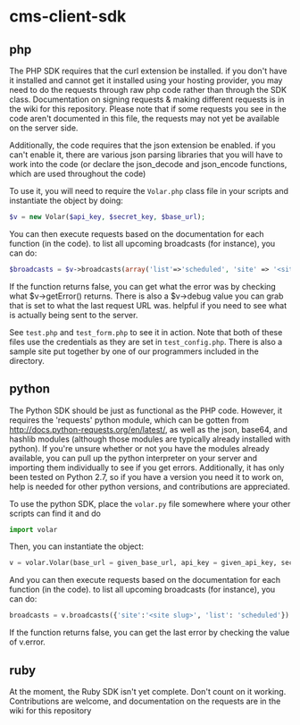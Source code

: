 cms-client-sdk
==============

php
---

The PHP SDK requires that the curl extension be installed.  if you don't have it installed and cannot get it installed using your hosting provider, you may need to do the requests through raw php code rather than through the SDK class.  Documentation on signing requests & making different requests is in the wiki for this repository.  Please note that if some requests you see in the code aren't documented in this file, the requests may not yet be available on the server side.

Additionally, the code requires that the json extension be enabled.  if you can't enable it, there are various json parsing libraries that you will have to work into the code (or declare the json_decode and json_encode functions, which are used throughout the code)

To use it, you will need to require the `Volar.php` class file in your scripts and instantiate the object by doing:

```php
$v = new Volar($api_key, $secret_key, $base_url);
```

You can then execute requests based on the documentation for each function (in the code).  to list all upcoming
broadcasts (for instance), you can do:

```php
$broadcasts = $v->broadcasts(array('list'=>'scheduled', 'site' => '<site slug>'));
```

If the function returns false, you can get what the error was by checking what $v->getError() returns.  There is also a $v->debug value you can grab that is set to what the last request URL was.  helpful if you need to see what is actually being sent to the server.

See `test.php` and `test_form.php` to see it in action.  Note that both of these files use the credentials as they are set in `test_config.php`.  There is also a sample site put together by one of our programmers included in the directory.

python
------
The Python SDK should be just as functional as the PHP code.  However, it requires the 'requests' python module, which can be gotten from http://docs.python-requests.org/en/latest/, as well as the json, base64, and hashlib modules (although those modules are typically already installed with python).  If you're unsure whether or not you have the modules already available, you can pull up the python interpreter on your server and importing them individually to see if you get errors.  Additionally, it has only been tested on Python 2.7, so if you have a version you need it to work on, help is needed for other python versions, and contributions are appreciated.

To use the python SDK, place the `volar.py` file somewhere where your other scripts can find it and do

```python
import volar
```

Then, you can instantiate the object:

```python
v = volar.Volar(base_url = given_base_url, api_key = given_api_key, secret = given_secret_key)
```

And you can then execute requests based on the documentation for each function (in the code).  to list all upcoming broadcasts (for instance), you can do:

```python
broadcasts = v.broadcasts({'site':'<site slug>', 'list': 'scheduled'})
```

If the function returns false, you can get the last error by checking the value of v.error.

ruby
----
At the moment, the Ruby SDK isn't yet complete.  Don't count on it working.  Contributions are welcome, and documentation on the requests are in the wiki for this repository